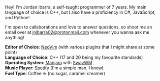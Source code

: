Hey! I'm Jordan Ibarra, a self-taught programmer of 7 years. My main language of choice is C++, but I also have a proficiency in C#, JavaScript, and Python!

I'm open to callaborations and love to answer questions, so shoot me an email over at jnibarra02@protonmail.com whenever you wanna ask me anything!

**Editor of Choice**: [NeoVim](https://neovim.io) (with various plugins that I might share at some point) <br>
**Language of Choice**: C++ (17 and 20 being my favourite standards) <br>
**Operating System**: [Manjaro](https://manjaro.org) with [SwayWM](https://swaywm.org/) <br>
**Music Player**: [Spotify](https://spotify.com) (I'm a simple man, I know) <br>
**Fuel Type**: Coffee ☕ (no sugar, caramel creamer)



